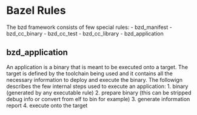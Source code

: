 # Bazel Rules

The bzd framework consists of few special rules:
	- bzd_manifest
	- bzd_cc_binary
	- bzd_cc_test
	- bzd_cc_library
	- bzd_application

## bzd_application

An application is a binary that is meant to be executed onto a target.
The target is defined by the toolchain being used and it contains all the necessary information to deploy and execute the binary.
The followign describes the few internal steps used to execute an application:
	1. binary (generated by any executable rule)
	2. prepare binary (this can be stripped debug info or convert from elf to bin for example)
	3. generate information report
	4. execute onto the target
